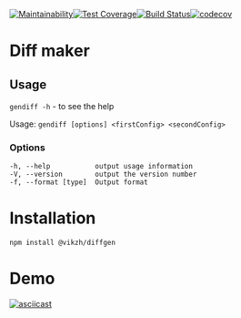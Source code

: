 [![Maintainability](https://api.codeclimate.com/v1/badges/02dcec70e8dc3cc8d135/maintainability)](https://codeclimate.com/github/vikzh/diffgen-js/maintainability)[![Test Coverage](https://api.codeclimate.com/v1/badges/02dcec70e8dc3cc8d135/test_coverage)](https://codeclimate.com/github/vikzh/diffgen-js/test_coverage)[![Build Status](https://travis-ci.org/vikzh/diffgen-js.svg?branch=master)](https://travis-ci.org/vikzh/diffgen-js)[![codecov](https://codecov.io/gh/vikzh/diffgen-js/branch/master/graph/badge.svg)](https://codecov.io/gh/vikzh/diffgen-js)

# Diff maker

## Usage  
`gendiff -h` - to see the help

Usage: `gendiff [options] <firstConfig> <secondConfig>`
### Options  

    -h, --help           output usage information
    -V, --version        output the version number
    -f, --format [type]  Output format
       
# Installation
`npm install @vikzh/diffgen`

# Demo
[![asciicast](https://asciinema.org/a/zQ0ifNkZryA1s10bZepiY9BT9.svg)](https://asciinema.org/a/zQ0ifNkZryA1s10bZepiY9BT9)
